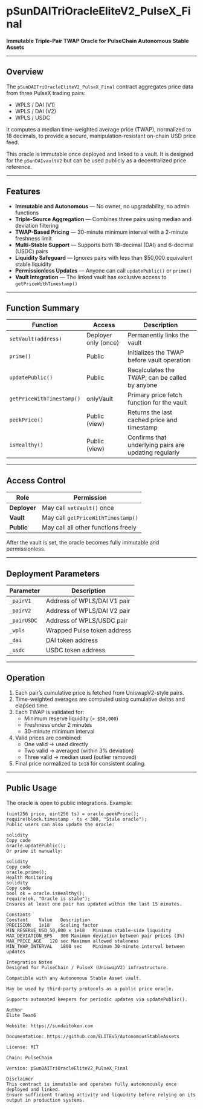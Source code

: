 # pSunDAITriOracleEliteV2_PulseX_Final

**Immutable Triple-Pair TWAP Oracle for PulseChain Autonomous Stable Assets**

---

## Overview

The `pSunDAITriOracleEliteV2_PulseX_Final` contract aggregates price data from three PulseX trading pairs:

- WPLS / DAI (V1)
- WPLS / DAI (V2)
- WPLS / USDC

It computes a median time-weighted average price (TWAP), normalized to 18 decimals, to provide a secure, manipulation-resistant on-chain USD price feed.

This oracle is immutable once deployed and linked to a vault. It is designed for the `pSunDAIvaultV2` but can be used publicly as a decentralized price reference.

---

## Features

- **Immutable and Autonomous** — No owner, no upgradability, no admin functions  
- **Triple-Source Aggregation** — Combines three pairs using median and deviation filtering  
- **TWAP-Based Pricing** — 30-minute minimum interval with a 2-minute freshness limit  
- **Multi-Stable Support** — Supports both 18-decimal (DAI) and 6-decimal (USDC) pairs  
- **Liquidity Safeguard** — Ignores pairs with less than $50,000 equivalent stable liquidity  
- **Permissionless Updates** — Anyone can call `updatePublic()` or `prime()`  
- **Vault Integration** — The linked vault has exclusive access to `getPriceWithTimestamp()`  

---

## Function Summary

| Function | Access | Description |
|-----------|---------|-------------|
| `setVault(address)` | Deployer only (once) | Permanently links the vault |
| `prime()` | Public | Initializes the TWAP before vault operation |
| `updatePublic()` | Public | Recalculates the TWAP; can be called by anyone |
| `getPriceWithTimestamp()` | onlyVault | Primary price fetch function for the vault |
| `peekPrice()` | Public (view) | Returns the last cached price and timestamp |
| `isHealthy()` | Public (view) | Confirms that underlying pairs are updating regularly |

---

## Access Control

| Role | Permission |
|------|-------------|
| **Deployer** | May call `setVault()` once |
| **Vault** | May call `getPriceWithTimestamp()` |
| **Public** | May call all other functions freely |

After the vault is set, the oracle becomes fully immutable and permissionless.

---

## Deployment Parameters

| Parameter | Description |
|------------|-------------|
| `_pairV1` | Address of WPLS/DAI V1 pair |
| `_pairV2` | Address of WPLS/DAI V2 pair |
| `_pairUSDC` | Address of WPLS/USDC pair |
| `_wpls` | Wrapped Pulse token address |
| `_dai` | DAI token address |
| `_usdc` | USDC token address |

---

## Operation

1. Each pair’s cumulative price is fetched from UniswapV2-style pairs.  
2. Time-weighted averages are computed using cumulative deltas and elapsed time.  
3. Each TWAP is validated for:
   - Minimum reserve liquidity (`> $50,000`)
   - Freshness under 2 minutes
   - 30-minute minimum interval  
4. Valid prices are combined:
   - One valid → used directly  
   - Two valid → averaged (within 3% deviation)
   - Three valid → median used (outlier removed)  
5. Final price normalized to `1e18` for consistent scaling.

---

## Public Usage

The oracle is open to public integrations. Example:

```solidity
(uint256 price, uint256 ts) = oracle.peekPrice();
require(block.timestamp - ts < 300, "Stale oracle");
Public users can also update the oracle:

solidity
Copy code
oracle.updatePublic();
Or prime it manually:

solidity
Copy code
oracle.prime();
Health Monitoring
solidity
Copy code
bool ok = oracle.isHealthy();
require(ok, "Oracle is stale");
Ensures at least one pair has updated within the last 15 minutes.

Constants
Constant	Value	Description
PRECISION	1e18	Scaling factor
MIN_RESERVE_USD	50,000 × 1e18	Minimum stable-side liquidity
MAX_DEVIATION_BPS	300	Maximum deviation between pair prices (3%)
MAX_PRICE_AGE	120 sec	Maximum allowed staleness
MIN_TWAP_INTERVAL	1800 sec	Minimum 30-minute interval between updates

Integration Notes
Designed for PulseChain / PulseX (UniswapV2) infrastructure.

Compatible with any Autonomous Stable Asset vault.

May be used by third-party protocols as a public price oracle.

Supports automated keepers for periodic updates via updatePublic().

Author
Elite Team6

Website: https://sundaitoken.com

Documentation: https://github.com/ELITEv5/AutonomousStableAssets

License: MIT

Chain: PulseChain

Version: pSunDAITriOracleEliteV2_PulseX_Final

Disclaimer
This contract is immutable and operates fully autonomously once deployed and linked.
Ensure sufficient trading activity and liquidity before relying on its output in production systems.
